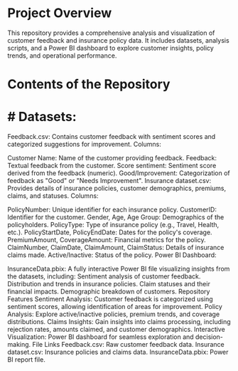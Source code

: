 # Project Overview
This repository provides a comprehensive analysis and visualization of customer feedback and insurance policy data. It includes datasets, analysis scripts, and a Power BI dashboard to explore customer insights, policy trends, and operational performance.

# Contents of the Repository
# # Datasets:

Feedback.csv: Contains customer feedback with sentiment scores and categorized suggestions for improvement.
Columns:

Customer Name: Name of the customer providing feedback.
Feedback: Textual feedback from the customer.
Score sentiment: Sentiment score derived from the feedback (numeric).
Good/Improvement: Categorization of feedback as "Good" or "Needs Improvement".
Insurance dataset.csv: Provides details of insurance policies, customer demographics, premiums, claims, and statuses. Columns:

PolicyNumber: Unique identifier for each insurance policy.
CustomerID: Identifier for the customer.
Gender, Age, Age Group: Demographics of the policyholders.
PolicyType: Type of insurance policy (e.g., Travel, Health, etc.).
PolicyStartDate, PolicyEndDate: Dates for the policy's coverage.
PremiumAmount, CoverageAmount: Financial metrics for the policy.
ClaimNumber, ClaimDate, ClaimAmount, ClaimStatus: Details of insurance claims made.
Active/Inactive: Status of the policy.
Power BI Dashboard:

InsuranceData.pbix: A fully interactive Power BI file visualizing insights from the datasets, including:
Sentiment analysis of customer feedback.
Distribution and trends in insurance policies.
Claim statuses and their financial impacts.
Demographic breakdown of customers.
Repository Features
Sentiment Analysis: Customer feedback is categorized using sentiment scores, allowing identification of areas for improvement.
Policy Analysis: Explore active/inactive policies, premium trends, and coverage distributions.
Claims Insights: Gain insights into claims processing, including rejection rates, amounts claimed, and customer demographics.
Interactive Visualization: Power BI dashboard for seamless exploration and decision-making.
File Links
Feedback.csv: Raw customer feedback data.
Insurance dataset.csv: Insurance policies and claims data.
InsuranceData.pbix: Power BI report file.
